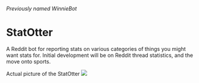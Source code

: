 _Previously named WinnieBot_

# StatOtter

A Reddit bot for reporting stats on various categories of things you might want stats for. Initial development will be on Reddit
thread statistics, and the move onto sports.

Actual picture of the StatOtter
![](http://www.hdwallpaperscool.com/wp-content/uploads/2014/10/awesome-hd-desktop-wallpaper-of-sea-otter.jpg)
